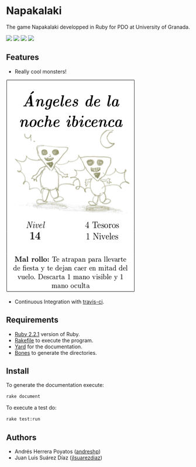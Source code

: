 # Napakalaki

The game Napakalaki developped in Ruby for PDO at University of Granada.

[![](https://magnum.travis-ci.com/andreshp/NapakalakiRb.svg?token=zdF49bNxJkGyJPsv9ain)](https://travis-ci.org/repositories)
![](https://img.shields.io/badge/language-Ruby-red.svg)
![](https://img.shields.io/badge/license-GNU-blue.svg)
![](https://img.shields.io/badge/university-Granada-orange.svg)

## Features

- Really cool monsters!

![Angeles](https://github.com/andreshp/NapakalakiRb/blob/master/images/AngelesDeLaNocheIbicenca.png)

- Continuous Integration with [travis-ci](https://travis-ci.org).

## Requirements

- [Ruby 2.2.1](https://www.ruby-lang.org/en/news/2015/03/03/ruby-2-2-1-released/) version of Ruby.
- [Rakefile](https://rubygems.org/gems/rake) to execute the program. 
- [Yard](http://yardoc.org/) for the documentation.
- [Bones](https://github.com/TwP/bones) to generate the directories.

## Install

To generate the documentation execute:

~~~bash
rake document
~~~

To execute a test do:

~~~bash
rake test:run
~~~

## Authors

- Andrés Herrera Poyatos ([andreshp](https://github.com/andreshp))
- Juan Luis Suárez Díaz ([jlsuarezdiaz](https://github.com/jlsuarezdiaz))

